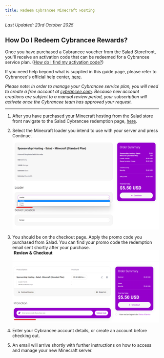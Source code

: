 ```yaml
---
title: Redeem Cybrancee Minecraft Hosting
---
```


_Last Updated: 23rd October 2025_

## **How Do I Redeem Cybrancee Rewards?**

Once you have purchased a Cybrancee voucher from the Salad Storefront, you'll receive an activation code that can be
redeemed for a Cybrancee service plan.
([How do I find my activation code?](/docs/guides/using-salad/125-where-to-find-your-reward-redemption-code))

If you need help beyond what is supplied in this guide page, please refer to Cybrancee's official help center,
[here](https://cybrancee.com/learn/).

_Please note: In order to manage your Cybrancee service plan, you will need to create a free account at_
[_cybrancee.com_](https://cybrancee.com/)_. Because new account creations are subject to a manual review period, your
subscription will activate once the Cybrancee team has approved your request._

---

1. After you have purchased your Minecraft hosting from the Salad store front navigate to the Salad Cybrancee redemption
   page, [here](https://cybrancee.com/client/index.php?rp=%2Fstore%2Fsponsorship-hosting%2F).

2. Select the Minecraft loader you intend to use with your server and press Continue.
   ![Screenshot of Cybrancee checkout choosing a Minecraft Mod Loader](../../../../content/images/rewards/redeeming-your-rewards/cybrancee-minecraft-1.png)

3. You should be on the checkout page. Apply the promo code you purchased from Salad. You can find your promo code the
   redemption email sent shortly after your purchase.
   ![SCreenshot of Cybrancee checkout page entering promo code](../../../../content/images/rewards/redeeming-your-rewards/cybrancee-minecraft-2.png)

4. Enter your Cybrancee account details, or create an account before checking out.
5. An email will arrive shortly with further instructions on how to access and manage your new Minecraft server.
